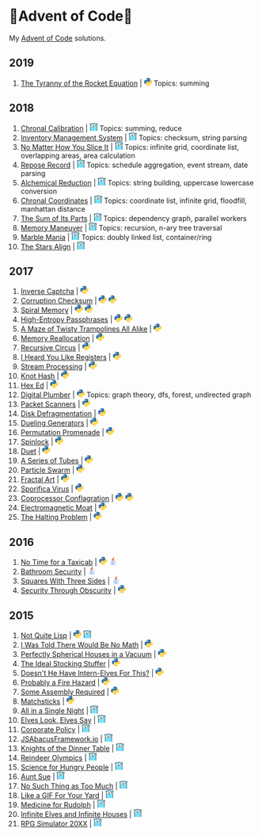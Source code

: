 # 🎄Advent of Code🎄
My [Advent of Code](http://adventofcode.com/) solutions.

## 2019

1. [The Tyranny of the Rocket Equation](https://adventofcode.com/2019/day/1) | [![Python](/images/pythonlogo.png)](2019/one.py) Topics: summing

## 2018

1. [Chronal Calibration](https://adventofcode.com/2018/day/1) | [![Go](/images/gopher.png)](https://github.com/jollyra/advent-of-go/blob/master/2018d1/1.go) Topics: summing, reduce
1. [Inventory Management System](https://adventofcode.com/2018/day/2) | [![Go](/images/gopher.png)](https://github.com/jollyra/advent-of-go/blob/master/2018d2/2.go) Topics: checksum, string parsing
1. [No Matter How You Slice It](https://adventofcode.com/2018/day/3) | [![Go](/images/gopher.png)](https://github.com/jollyra/advent-of-go/blob/master/2018d3/3.go) Topics: infinite grid, coordinate list, overlapping areas, area calculation
1. [Repose Record](https://adventofcode.com/2018/day/4) | [![Go](/images/gopher.png)](https://github.com/jollyra/advent-of-go/blob/master/2018d4/4.go) Topics: schedule aggregation, event stream, date parsing
1. [Alchemical Reduction](https://adventofcode.com/2018/day/5) | [![Go](/images/gopher.png)](https://github.com/jollyra/advent-of-go/blob/master/2018d5/5.go) Topics: string building, uppercase lowercase conversion
1. [Chronal Coordinates](https://adventofcode.com/2018/day/6) | [![Go](/images/gopher.png)](https://github.com/jollyra/advent-of-go/blob/master/2018d6/6.go) Topics: coordinate list, infinite grid, floodfill, manhattan distance
1. [The Sum of Its Parts](https://adventofcode.com/2018/day/7) | [![Go](/images/gopher.png)](https://github.com/jollyra/advent-of-go/blob/master/2018d7/7.go) Topics: dependency graph, parallel workers
1. [Memory Maneuver](https://adventofcode.com/2018/day/8) | [![Go](/images/gopher.png)](https://github.com/jollyra/advent-of-go/blob/master/2018d8/8.go) Topics: recursion, n-ary tree traversal
1. [Marble Mania](https://adventofcode.com/2018/day/9) | [![Go](/images/gopher.png)](https://github.com/jollyra/advent-of-go/blob/master/2018d9/9.go) Topics: doubly linked list, container/ring
1. [The Stars Align](https://adventofcode.com/2018/day/10) | [![Go](/images/gopher.png)](https://github.com/jollyra/advent-of-go/blob/master/2018d10/main.go)

## 2017

1. [Inverse Captcha](https://adventofcode.com/2017/day/1) | [![Python](/images/pythonlogo.png)](/2017/one.py)
1. [Corruption Checksum](https://adventofcode.com/2017/day/2) | [![Python](/images/pythonlogo.png)](/2017/two_a.py) [![Python](/images/pythonlogo.png)](/2017/two_b.py)
1. [Spiral Memory](https://adventofcode.com/2017/day/3) | [![Python](/images/pythonlogo.png)](/2017/three_a.py) [![Python](/images/pythonlogo.png)](/2017/three_b.py)
1. [High-Entropy Passphrases](https://adventofcode.com/2017/day/4) | [![Python](/images/pythonlogo.png)](/2017/four_a.py) [![Python](/images/pythonlogo.png)](/2017/four_b.py)
1. [A Maze of Twisty Trampolines All Alike](https://adventofcode.com/2017/day/5) | [![Python](/images/pythonlogo.png)](/2017/five.py)
1. [Memory Reallocation](https://adventofcode.com/2017/day/6) | [![Python](/images/pythonlogo.png)](/2017/six.py)
1. [Recursive Circus](https://adventofcode.com/2017/day/7) | [![Python](/images/pythonlogo.png)](/2017/seven.py)
1. [I Heard You Like Registers](https://adventofcode.com/2017/day/8) | [![Python](/images/pythonlogo.png)](/2017/eight.py)
1. [Stream Processing](https://adventofcode.com/2017/day/9) | [![Python](/images/pythonlogo.png)](/2017/nine.py)
1. [Knot Hash](https://adventofcode.com/2017/day/10) | [![Python](/images/pythonlogo.png)](/2017/knot_hash.py)
1. [Hex Ed](https://adventofcode.com/2017/day/11) | [![Python](/images/pythonlogo.png)](/2017/eleven.py)
1. [Digital Plumber](https://adventofcode.com/2017/day/12) | [![Python](/images/pythonlogo.png)](/2017/twelve.py) Topics: graph theory, dfs, forest, undirected graph
1. [Packet Scanners](https://adventofcode.com/2017/day/13) | [![Python](/images/pythonlogo.png)](/2017/thirteen.py)
1. [Disk Defragmentation](https://adventofcode.com/2017/day/14) | [![Python](/images/pythonlogo.png)](/2017/fourteen.py)
1. [Dueling Generators](https://adventofcode.com/2017/day/15) | [![Python](/images/pythonlogo.png)](/2017/fifteen.py)
1. [Permutation Promenade](https://adventofcode.com/2017/day/16) | [![Python](/images/pythonlogo.png)](/2017/sixteen.py)
1. [Spinlock](https://adventofcode.com/2017/day/17) | [![Python](/images/pythonlogo.png)](/2017/seventeen.py)
1. [Duet](https://adventofcode.com/2017/day/18) | [![Python](/images/pythonlogo.png)](/2017/eighteen.py)
1. [A Series of Tubes](https://adventofcode.com/2017/day/19) | [![Python](/images/pythonlogo.png)](/2017/nineteen.py)
1. [Particle Swarm](https://adventofcode.com/2017/day/20) | [![Python](/images/pythonlogo.png)](/2017/twenty.py)
1. [Fractal Art](https://adventofcode.com/2017/day/21) | [![Python](/images/pythonlogo.png)](/2017/twentyone.py)
1. [Sporifica Virus](https://adventofcode.com/2017/day/22) | [![Python](/images/pythonlogo.png)](/2017/twentytwo.py)
1. [Coprocessor Conflagration](https://adventofcode.com/2017/day/23) | [![Python](/images/pythonlogo.png)](/2017/twentythree.py) [![Python](/images/pythonlogo.png)](/2017/twentythree_partb.py)
1. [Electromagnetic Moat](https://adventofcode.com/2017/day/24) | [![Python](/images/pythonlogo.png)](/2017/twentyfour.py)
1. [The Halting Problem](https://adventofcode.com/2017/day/25) | [![Python](/images/pythonlogo.png)](/2017/twentyfive.py)

## 2016
1. [No Time for a Taxicab](https://adventofcode.com/2016/day/1) | [![Python](/images/pythonlogo.png)](/2016/python/one.py) [![Java](/images/javalogo.png)](/2016/java/aoc/src/com/aoc/day1/Main.java)
1. [Bathroom Security](https://adventofcode.com/2016/day/2) | [![Java](/images/javalogo.png)](/2016/java/aoc/src/com/aoc/day2/Main.java)
1. [Squares With Three Sides](https://adventofcode.com/2016/day/3) | [![Java](/images/javalogo.png)](/2016/java/aoc/src/com/aoc/day3/Main.java)
1. [Security Through Obscurity](https://adventofcode.com/2016/day/4) | [![Python](/images/pythonlogo.png)](/2016/python/four.py)

## 2015
1. [Not Quite Lisp](https://adventofcode.com/2015/day/1) | [![Python](/images/pythonlogo.png)](/2015/python/one.py) [![Go](/images/gopher.png)](https://github.com/jollyra/advent-of-go/blob/master/2015d1/not_quite_lisp.go)
1. [I Was Told There Would Be No Math](https://adventofcode.com/2015/day/2) | [![Python](/images/pythonlogo.png)](/2015/python/two.py)
1. [Perfectly Spherical Houses in a Vacuum](https://adventofcode.com/2015/day/3) | [![Python](/images/pythonlogo.png)](/2015/python/three.py)
1. [The Ideal Stocking Stuffer](https://adventofcode.com/2015/day/4) | [![Python](/images/pythonlogo.png)](/2015/python/four.py)
1. [Doesn't He Have Intern-Elves For This?](https://adventofcode.com/2015/day/5) | [![Python](/images/pythonlogo.png)](/2015/python/five.py)
1. [Probably a Fire Hazard](https://adventofcode.com/2015/day/6) | [![Python](/images/pythonlogo.png)](/2015/python/six.py)
1. [Some Assembly Required](https://adventofcode.com/2015/day/7) | [![Python](/images/pythonlogo.png)](/2015/python/seven.py)
1. [Matchsticks](https://adventofcode.com/2015/day/8) | [![Python](/images/pythonlogo.png)](/2015/python/eight.py)
1. [All in a Single Night](https://adventofcode.com/2015/day/9) | [![Go](/images/gopher.png)](https://github.com/jollyra/advent-of-go/blob/master/2015d9/9.go)
1. [Elves Look, Elves Say](https://adventofcode.com/2015/day/10) | [![Go](/images/gopher.png)](https://github.com/jollyra/advent-of-go/blob/master/2015d10/look_and_say.go)
1. [Corporate Policy](https://adventofcode.com/2015/day/11) | [![Go](/images/gopher.png)](https://github.com/jollyra/advent-of-go/blob/master/2015d11/corperate_policy.go)
1. [JSAbacusFramework.io](https://adventofcode.com/2015/day/12) | [![Go](/images/gopher.png)](https://github.com/jollyra/advent-of-go/blob/master/2015d12/js_abacus_framework.go)
1. [Knights of the Dinner Table](https://adventofcode.com/2015/day/13) | [![Go](/images/gopher.png)](https://github.com/jollyra/advent-of-go/blob/master/2015d13/knights_of_the_dinner_table.go)
1. [Reindeer Olympics](https://adventofcode.com/2015/day/14) | [![Go](/images/gopher.png)](https://github.com/jollyra/advent-of-go/blob/master/2015d14/14.go)
1. [Science for Hungry People](https://adventofcode.com/2015/day/15) | [![Go](/images/gopher.png)](https://github.com/jollyra/advent-of-go/blob/master/2015d15/15.go)
1. [Aunt Sue](https://adventofcode.com/2015/day/16) | [![Go](/images/gopher.png)](https://github.com/jollyra/advent-of-go/blob/master/2015d16/16.go
)
1. [No Such Thing as Too Much](https://adventofcode.com/2015/day/17) | [![Go](/images/gopher.png)](https://github.com/jollyra/advent-of-go/blob/master/2015d17/17.go)
1. [Like a GIF For Your Yard](https://adventofcode.com/2015/day/18) | [![Go](/images/gopher.png)](https://github.com/jollyra/advent-of-go/blob/master/2015d18/18.go)
1. [Medicine for Rudolph](https://adventofcode.com/2015/day/19) | [![Go](/images/gopher.png)](https://github.com/jollyra/advent-of-go/blob/master/2015d19/19.go)
1. [Infinite Elves and Infinite Houses](https://adventofcode.com/2015/day/20) | [![Go](/images/gopher.png)](https://github.com/jollyra/advent-of-go/blob/master/2015d20/20.go)
1. [RPG Simulator 20XX](https://adventofcode.com/2015/day/21) | [![Go](/images/gopher.png)](https://github.com/jollyra/advent-of-go/blob/master/2015d20/21.go)
